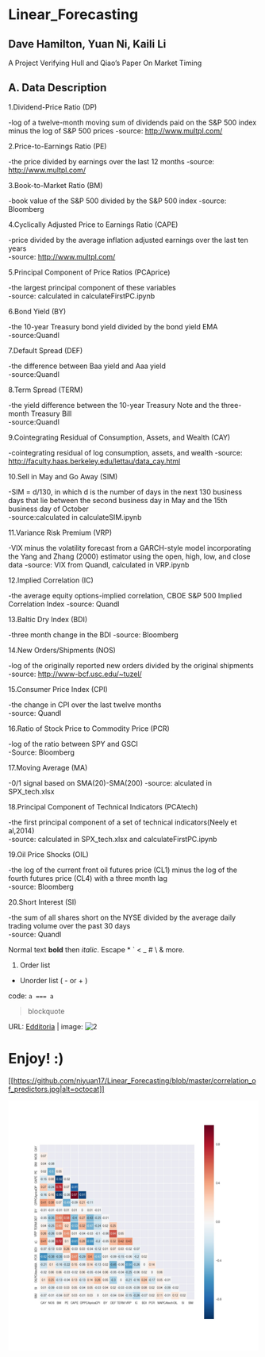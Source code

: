 # Linear_Forecasting
## Dave Hamilton, Yuan Ni, Kaili Li
A Project Verifying Hull and Qiao’s Paper On Market Timing


## A. Data Description
1.Dividend-Price Ratio (DP)

-log of a twelve-month moving sum of dividends paid on the S&P 500 index minus the log of S&P 500 prices
-source: http://www.multpl.com/

2.Price-to-Earnings Ratio (PE)

-the price divided by earnings over the last 12 months
-source: http://www.multpl.com/

3.Book-to-Market Ratio (BM)

-book value of the S&P 500 divided by the S&P 500 index
-source: Bloomberg

4.Cyclically Adjusted Price to Earnings Ratio (CAPE)

-price divided by the average inflation adjusted earnings over the last ten years    
-source: http://www.multpl.com/

5.Principal Component of Price Ratios (PCAprice)

-the largest principal component of these variables  
-source: calculated in calculateFirstPC.ipynb

6.Bond Yield (BY)

-the 10-year Treasury bond yield divided by the bond yield EMA    
-source:Quandl

7.Default Spread (DEF)

-the difference between Baa yield and Aaa yield    
-source:Quandl

8.Term Spread (TERM)

-the yield difference between the 10-year Treasury Note and the three-month Treasury Bill    
-source:Quandl

9.Cointegrating Residual of Consumption, Assets, and Wealth (CAY)

-cointegrating residual of log consumption, assets, and wealth
-source: http://faculty.haas.berkeley.edu/lettau/data_cay.html

10.Sell in May and Go Away (SIM)

-SIM = d/130, in which d is the number of days in the next 130 business days that lie between the second business day in May and the 15th business day of October  
-source:calculated in calculateSIM.ipynb

11.Variance Risk Premium (VRP)

-VIX minus the volatility forecast from a GARCH-style model incorporating the Yang and Zhang (2000) estimator using the open, high, low, and close data
-source: VIX from Quandl, calculated in VRP.ipynb

12.Implied Correlation (IC)

-the average equity options-implied correlation, CBOE S&P 500 Implied Correlation Index
-source: Quandl

13.Baltic Dry Index (BDI)

-three month change in the BDI
-source: Bloomberg

14.New Orders/Shipments (NOS)

-log of the originally reported new orders divided by the original shipments
-source: http://www-bcf.usc.edu/~tuzel/

15.Consumer Price Index (CPI)

-the change in CPI over the last twelve months  
-source: Quandl

16.Ratio of Stock Price to Commodity Price (PCR)

-log of the ratio between SPY and GSCI  
-Source: Bloomberg

17.Moving Average (MA)

-0/1 signal based on SMA(20)-SMA(200)
-source: alculated in SPX_tech.xlsx

18.Principal Component of Technical Indicators (PCAtech)

-the first principal component of a set of technical indicators(Neely et al,2014)  
-source: calculated in SPX_tech.xlsx and calculateFirstPC.ipynb

19.Oil Price Shocks (OIL)

-the log of the current front oil futures price (CL1) minus the log of the fourth futures price (CL4) with a three month lag    
-source: Bloomberg

20.Short Interest (SI)

-the sum of all shares short on the NYSE divided by the average daily trading volume over the past 30 days    
-source: Quandl


Normal text **bold** then *italic*.
Escape \* \` \< \_ \# \\ & more.

1. Order list
- Unorder list ( - or + )

code: `a === a`

> blockquote

URL: [Edditoria][1] | image: ![2][]

[1]: https://edditoria.blogspot.com
[2]: https://avatars0.githubusercontent.com/u/2234073?v=3&s=40

<!-- please comment -->

# Enjoy! :)

[[https://github.com/niyuan17/Linear_Forecasting/blob/master/correlation_of_predictors.jpg|alt=octocat]]


![Alt text](correlation_of_predictors.jpg)



